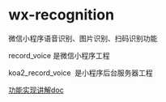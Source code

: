 # wx-recognition
微信小程序语音识别、图片识别、扫码识别功能

record_voice 是微信小程序工程

koa2_record_voice  是小程序后台服务器工程


[功能实现讲解doc](http://www.jianshu.com/p/b092da81feb0)
